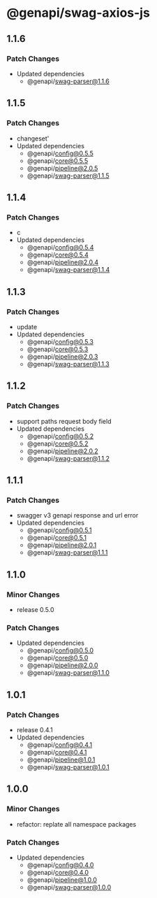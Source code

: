 # @genapi/swag-axios-js

## 1.1.6

### Patch Changes

- Updated dependencies
  - @genapi/swag-parser@1.1.6

## 1.1.5

### Patch Changes

- changeset'
- Updated dependencies
  - @genapi/config@0.5.5
  - @genapi/core@0.5.5
  - @genapi/pipeline@2.0.5
  - @genapi/swag-parser@1.1.5

## 1.1.4

### Patch Changes

- c
- Updated dependencies
  - @genapi/config@0.5.4
  - @genapi/core@0.5.4
  - @genapi/pipeline@2.0.4
  - @genapi/swag-parser@1.1.4

## 1.1.3

### Patch Changes

- update
- Updated dependencies
  - @genapi/config@0.5.3
  - @genapi/core@0.5.3
  - @genapi/pipeline@2.0.3
  - @genapi/swag-parser@1.1.3

## 1.1.2

### Patch Changes

- support paths request body field
- Updated dependencies
  - @genapi/config@0.5.2
  - @genapi/core@0.5.2
  - @genapi/pipeline@2.0.2
  - @genapi/swag-parser@1.1.2

## 1.1.1

### Patch Changes

- swagger v3 genapi response and url error
- Updated dependencies
  - @genapi/config@0.5.1
  - @genapi/core@0.5.1
  - @genapi/pipeline@2.0.1
  - @genapi/swag-parser@1.1.1

## 1.1.0

### Minor Changes

- release 0.5.0

### Patch Changes

- Updated dependencies
  - @genapi/config@0.5.0
  - @genapi/core@0.5.0
  - @genapi/pipeline@2.0.0
  - @genapi/swag-parser@1.1.0

## 1.0.1

### Patch Changes

- release 0.4.1
- Updated dependencies
  - @genapi/config@0.4.1
  - @genapi/core@0.4.1
  - @genapi/pipeline@1.0.1
  - @genapi/swag-parser@1.0.1

## 1.0.0

### Minor Changes

- refactor: replate all namespace packages

### Patch Changes

- Updated dependencies
  - @genapi/config@0.4.0
  - @genapi/core@0.4.0
  - @genapi/pipeline@1.0.0
  - @genapi/swag-parser@1.0.0
